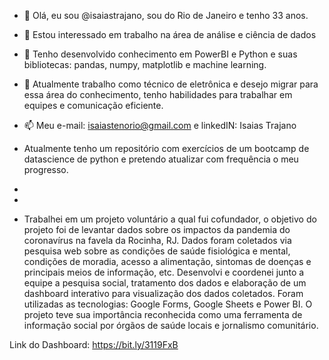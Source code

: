 - 👋 Olá, eu sou @isaiastrajano, sou do Rio de Janeiro e tenho 33 anos.
- 👀 Estou interessado em trabalho na área de análise e ciência de dados
- 🌱 Tenho desenvolvido conhecimento em PowerBI e Python e suas bibliotecas: pandas, numpy, matplotlib e machine learning.
- 💞️ Atualmente trabalho como técnico de eletrônica e desejo migrar para essa área do conhecimento, tenho habilidades para trabalhar em equipes e comunicação eficiente.
- 📫 Meu e-mail: isaiastenorio@gmail.com e linkedIN: Isaias Trajano

- Atualmente tenho um repositório com exercícios de um bootcamp de datascience de python e pretendo atualizar com frequência o meu progresso.
-
-
- Trabalhei em um projeto voluntário a qual fui cofundador, o objetivo do projeto foi de levantar dados sobre os impactos da pandemia do coronavírus na favela da Rocinha, RJ. Dados foram coletados via pesquisa web sobre as condições de saúde fisiológica e mental, condições de moradia, acesso a alimentação, sintomas de doenças e principais meios de informação, etc.
Desenvolvi e coordenei junto a equipe a pesquisa social, tratamento dos dados e elaboração de um dashboard interativo para visualização dos dados coletados.
Foram utilizadas as tecnologias: Google Forms, Google Sheets e Power BI.
O projeto teve sua importância reconhecida como uma ferramenta de informação social por órgãos de saúde locais e jornalismo comunitário.

Link do Dashboard: https://bit.ly/3119FxB
